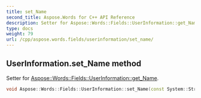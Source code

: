 ```yaml
---
title: set_Name
second_title: Aspose.Words for C++ API Reference
description: Setter for Aspose::Words::Fields::UserInformation::get_Name. 
type: docs
weight: 79
url: /cpp/aspose.words.fields/userinformation/set_name/
---
```

## UserInformation.set_Name method


Setter for [Aspose::Words::Fields::UserInformation::get_Name](../get_name/).

```cpp
void Aspose::Words::Fields::UserInformation::set_Name(const System::String &value)
```

